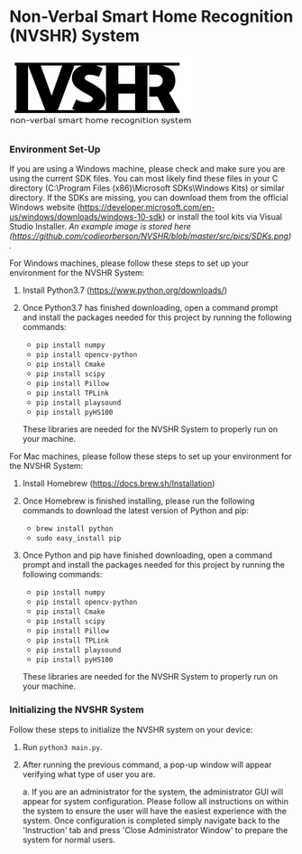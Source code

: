 # Non-Verbal Smart Home Recognition (NVSHR) System 
![NVSHR Logo](NVSHRLogo.png)

### Environment Set-Up

 If you are using a Windows machine, please check and make sure you are using the current SDK files.
 You can most likely find these files in your C directory (C:\Program Files (x86)\Microsoft SDKs\Windows Kits) or similar directory.
 If the SDKs are missing, you can download them from the official Windows website (https://developer.microsoft.com/en-us/windows/downloads/windows-10-sdk) or install the tool kits via Visual Studio Installer.
 *An example image is stored here (https://github.com/codieorberson/NVSHR/blob/master/src/pics/SDKs.png).*
 
 For Windows machines, please follow these steps to set up your environment for the NVSHR System:

1. Install Python3.7 (https://www.python.org/downloads/)

2. Once Python3.7 has finished downloading, open a command prompt and install the packages needed for this project by running the following commands:
   + `pip install numpy`
   + `pip install opencv-python`
   + `pip install Cmake`
   + `pip install scipy`
   + `pip install Pillow`
   + `pip install TPLink`
   + `pip install playsound`
   + `pip install pyHS100`
   
   These libraries are needed for the NVSHR System to properly run on your machine. 
    
 For Mac machines, please follow these steps to set up your environment for the NVSHR System:

1. Install Homebrew (https://docs.brew.sh/Installation)

2. Once Homebrew is finished installing, please run the following commands to download the latest version of Python and pip:
   + `brew install python`
   + `sudo easy_install pip`

3. Once Python and pip have finished downloading, open a command prompt and install the packages needed for this project by running the following commands:
   + `pip install numpy`
   + `pip install opencv-python`
   + `pip install Cmake`
   + `pip install scipy`
   + `pip install Pillow`
   + `pip install TPLink`
   + `pip install playsound`
   + `pip install pyHS100`
   
   These libraries are needed for the NVSHR System to properly run on your machine. 

### Initializing the NVSHR System

Follow these steps to initialize the NVSHR system on your device: 

1. Run `python3 main.py`. 

2. After running the previous command, a pop-up window will appear verifying what type of user you are. 
    
    a. If you are an administrator for the system, the administrator GUI will appear for system configuration. Please follow all instructions on within the system to ensure the user will have the easiest experience with the system. Once configuration is completed simply navigate back to the 'Instruction' tab and press 'Close Administrator Window' to prepare the system for normal users.   
    
